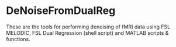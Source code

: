 # DeNoiseFromDualReg
These are the tools for performing denoising of fMRI data using FSL MELODIC, FSL Dual Regression (shell script) and MATLAB scripts & functions.

